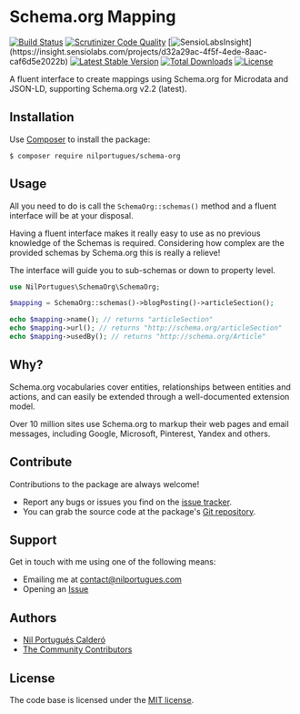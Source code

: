 # Schema.org Mapping

[![Build Status](https://travis-ci.org/nilportugues/php-schema.org-mapping.svg?branch=master)](https://travis-ci.org/nilportugues/php-schema.org-mapping)
[![Scrutinizer Code Quality](https://scrutinizer-ci.com/g/nilportugues/schema.org-mapping/badges/quality-score.png)](https://scrutinizer-ci.com/g/nilportugues/schema.org-mapping/?branch=master) [![SensioLabsInsight](https://insight.sensiolabs.com/projects/d32a29ac-4f5f-4ede-8aac-caf6d5e2022b/mini.png??)](https://insight.sensiolabs.com/projects/d32a29ac-4f5f-4ede-8aac-caf6d5e2022b) 
[![Latest Stable Version](https://poser.pugx.org/nilportugues/schema-org/v/stable)](https://packagist.org/packages/nilportugues/schema-org) 
[![Total Downloads](https://poser.pugx.org/nilportugues/schema-org/downloads)](https://packagist.org/packages/nilportugues/schema-org) 
[![License](https://poser.pugx.org/nilportugues/schema-org/license)](https://packagist.org/packages/nilportugues/schema-org) 

A fluent interface to create mappings using Schema.org for Microdata and JSON-LD, supporting Schema.org v2.2 (latest).

## Installation

Use [Composer](https://getcomposer.org) to install the package:

```
$ composer require nilportugues/schema-org
```

## Usage

All you need to do is call the `SchemaOrg::schemas()` method and a fluent interface will be at your disposal.

Having a fluent interface makes it really easy to use as no previous knowledge of the Schemas is required. Considering how complex are the provided schemas by Schema.org this is really a relieve!

The interface will guide you to sub-schemas or down to property level.

```php
use NilPortugues\SchemaOrg\SchemaOrg;

$mapping = SchemaOrg::schemas()->blogPosting()->articleSection();

echo $mapping->name(); // returns "articleSection"
echo $mapping->url(); // returns "http://schema.org/articleSection"
echo $mapping->usedBy(); // returns "http://schema.org/Article"
```


## Why?

Schema.org vocabularies cover entities, relationships between entities and actions, and can easily be extended through a well-documented extension model.

Over 10 million sites use Schema.org to markup their web pages and email messages, including Google, Microsoft, Pinterest, Yandex and others.



## Contribute

Contributions to the package are always welcome!

* Report any bugs or issues you find on the [issue tracker](https://github.com/nilportugues/schema.org-mapping/issues/new).
* You can grab the source code at the package's [Git repository](https://github.com/nilportugues/schema.org-mapping).


## Support

Get in touch with me using one of the following means:

 - Emailing me at <contact@nilportugues.com>
 - Opening an [Issue](https://github.com/nilportugues/schema.org-mapping/issues/new)

## Authors

* [Nil Portugués Calderó](http://nilportugues.com)
* [The Community Contributors](https://github.com/nilportugues/schema.org-mapping/graphs/contributors)


## License
The code base is licensed under the [MIT license](LICENSE).
